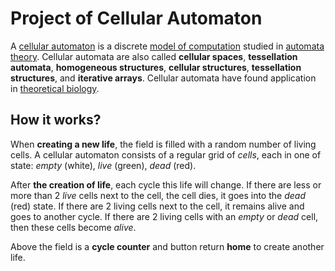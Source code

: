 ﻿# Project of Cellular Automaton
A [cellular automaton](https://en.wikipedia.org/wiki/Cellular_automaton)  is a discrete [model of computation](https://en.wikipedia.org/wiki/Model_of_computation "Model of computation") studied in [automata theory](https://en.wikipedia.org/wiki/Automata_theory "Automata theory"). Cellular automata are also called **cellular spaces**, **tessellation automata**, **homogeneous structures**, **cellular structures**, **tessellation structures**, and **iterative arrays**. Cellular automata have found application in [theoretical biology](https://en.wikipedia.org/wiki/Theoretical_biology "Theoretical biology").

## How it works?

When **creating a new life**, the field is filled with a random number of living cells. A cellular automaton consists of a regular grid of _cells_, each in one of state: _empty_ (white), _live_ (green), _dead_ (red).

After **the creation of life**, each cycle this life will change. If there are less or more than 2 _live_ cells next to the cell, the cell dies, it goes into the _dead_ (red) state. If there are 2 living cells next to the cell, it remains alive and goes to another cycle. If there are 2 living cells with an _empty_ or _dead_ cell, then these cells become _alive_. 

Above the field is a **cycle counter** and button return **home** to create another life.
